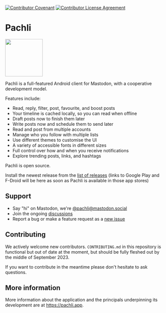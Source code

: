 [![Contributor Covenant](https://img.shields.io/badge/Contributor%20Covenant-2.1-4baaaa.svg)](code_of_conduct.md) [![Contributor License Agreement](https://cla-assistant.io/readme/badge/pachli/pachli-android)](https://cla-assistant.io/pachli/pachli-android)

<!--

TODO: Update when Weblate is configured:

[![Translate - with Weblate](https://img.shields.io/badge/translate%20with-Weblate-green.svg?style=flat)](https://weblate.tusky.app/)
-->

<!--

TODO: Update when deployed to the different stores.

[<img src="/assets/fdroid_badge.png" alt="Get it on F-Droid" height="80" />](https://f-droid.org/repository/browse/?fdid=app.pachli)
[<img src="https://play.google.com/intl/en_us/badges/images/generic/en_badge_web_generic.png" alt="Get it on Google Play" height="80" />](https://play.google.com/store/apps/details?id=app.pachli)

-->
# Pachli

<img src="/fastlane/metadata/android/en-US/images/icon.png" width="120" height="120"/>

Pachli is a full-featured Android client for Mastodon, with a cooperative development model.

Features include:

- Read, reply, filter, post, favourite, and boost posts
- Your timeline is cached locally, so you can read when offline
- Draft posts now to finish them later
- Write posts now and schedule them to send later
- Read and post from multiple accounts
- Manage who you follow with multiple lists
- Use different themes to customise the UI
- A variety of accessible fonts in different sizes
- Full control over how and when you receive notifications
- Explore trending posts, links, and hashtags

Pachli is open source.

Install the newest release from the [list of releases](https://github.com/tuskyapp/Tusky/releases) (links to Google Play and F-Droid will be here as soon as Pachli is available in those app stores)

## Support

<!-- TODO: Link to rewritten FAQ when complete -->

- Say "hi" on Mastodon, we're [@pachli@mastodon.social](https://mastodon.social/@pachli)
- Join the ongoing [discussions](https://github.com/pachli/pachli-android/discussions)
- Report a bug or make a feature request as a [new issue](https://github.com/pachli/pachli-android/issues)

<!--

TODO: Rewrite and restore this section when the contributing guide is up to date

### Contributing
We always welcome new contributors! Please read our [contribution guide](https://github.com/tuskyapp/Tusky/blob/develop/CONTRIBUTING.md) to get started.

-->

## Contributing

We actively welcome new contributors. `CONTRIBUTING.md` in this repository is functional but out of date at the moment, but should be fully fleshed out by the middle of September 2023.

If you want to contribute in the meantime please don't hesitate to ask questions.

## More information

More information about the application and the principals underpinning its development are at https://pachli.app.
